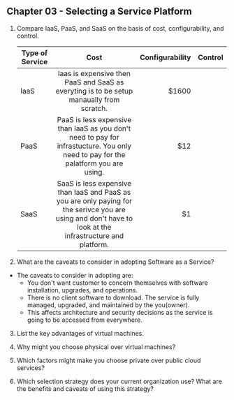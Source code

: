 ## Chapter 03 - Selecting a Service Platform

1. Compare IaaS, PaaS, and SaaS on the basis of cost, configurability, and control.
    
    | Type of Service | Cost | Configurability | Control |
    | ------------- |:-------------:| -----:|-----:|
    | IaaS      | Iaas is expensive then PaaS and SaaS as everyting is to be setup manaually from scratch. | $1600 ||
    | PaaS      | PaaS is less expensive than IaaS as you don't need to pay for infrastucture. You only need to pay for the palatform you are using.      |   $12 ||
    | SaaS | SaaS is less expensive than IaaS and PaaS as you are only paying for the serivce you are using and don't have to look at the infrastructure and platform.|    $1 ||

2. What are the caveats to consider in adopting Software as a Service?

* The caveats to consider in adopting are:
    * You don't want customer to concern themselves with software installation, upgrades, and operations. 
    * There is no client software to download. The service is fully managed, upgraded, and maintained by the you(owner).
    * This affects architecture and security decisions as the service is going to be accessed from everywhere.

3. List the key advantages of virtual machines.

4. Why might you choose physical over virtual machines?

5. Which factors might make you choose private over public cloud services?

6. Which selection strategy does your current organization use? What are the benefits and caveats of using this strategy?


